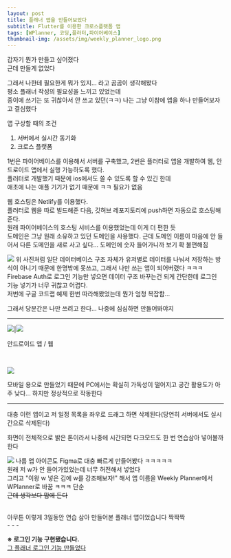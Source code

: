 ```yaml
---
layout: post
title: 플래너 앱을 만들어보았다
subtitle: Flutter를 이용한 크로스플랫폼 앱
tags: [WPlanner, 코딩,플러터,파이어베이스]
thumbnail-img: /assets/img/weekly_planner_logo.png
---
```


갑자기 뭔가 만들고 싶어졌다  
근데 만들게 없었다

그래서 나한테 필요한게 뭐가 있지... 라고 곰곰이 생각해봤다  
평소 플래너 작성의 필요성을 느끼고 있었는데  
종이에 쓰기는 또 귀찮아서 안 쓰고 있던(ㅋㅋ) 나는 그냥 이참에 앱을 하나 만들어보자고 결심했다  

앱 구상할 때의 조건
1. 서버에서 실시간 동기화
2. 크로스 플랫폼

1번은 파이어베이스를 이용해서 서버를 구축했고, 2번은 플러터로 앱을 개발하여 웹, 안드로이드 앱에서 실행 가능하도록 했다.  
플러터로 개발했기 때문에 ios에서도 쓸 수 있도록 할 수 있긴 한데  
애초에 나는 애플 기기가 없기 때문에 ㅋㅋ 필요가 없음  


웹 호스팅은 Netlify를 이용했다.  
플러터로 웹을 따로 빌드해준 다음, 깃허브 레포지토리에 push하면 자동으로 호스팅해준다.  
원래 파이어베이스의 호스팅 서비스를 이용했었는데 이게 더 편한 듯  
도메인은 그냥 원래 소유하고 있던 도메인을 사용했다. 근데 도메인 이름이 마음에 안 들어서 다른 도메인을 새로 사고 싶다... 도메인에 숫자 들어가니까 보기 확 불편해짐  

![](../assets/img/WPlanner-firebase.png)
위 사진처럼 일단 데이터베이스 구조 자체가 유저별로 데이터를 나눠서 저장하는 방식이 아니기 때문에 한명밖에 못쓰고, 그래서 나만 쓰는 앱이 되어버렸다 ㅋㅋㅋ  
Firebase Auth로 로그인 기능만 넣으면 데이터 구조 바꾸는건 되게 간단한데 로그인 기능 넣기가 너무 귀찮고 어렵다.  
저번에 구글 코드랩 예제 한번 따라해봤었는데 뭔가 엄청 복잡함...  

그래서 당분간은 나만 쓰려고 한다... 나중에 심심하면 만들어봐야지  

---

![](../assets/img/Screenshot_20220224-020906.jpg)|![](../assets/img/Screenshot_20220224-021126_Chrome.jpg)

안드로이드 앱 / 웹  

<br/>

![](../assets/img/sc.png)

모바일 용으로 만들었기 때문에 PC에서는 확실히 가독성이 떨어지고 공간 활용도가 아주 낮다... 하지만 정상적으로 작동한다  

---

대충 이런 앱이고 저 일정 목록을 좌우로 드래그 하면 삭제된다(당연히 서버에서도 실시간으로 삭제된다)  

화면이 전체적으로 밝은 톤이라서 나중에 시간되면 다크모드도 한 번 연습삼아 넣어볼까 한다    

![](../assets/img/weekly_planner_logo.png)
나름 앱 아이콘도 Figma로 대충 빠르게 만들어봤다 ㅋㅋㅋㅋㅋ    
원래 저 w가 안 들어가있었는데 너무 허전해서 넣었다    
그리고 "이왕 w 넣은 김에 w를 강조해보자!" 해서 앱 이름을 Weekly Planner에서 WPlanner로 바꿈 ㅋㅋㅋ 단순  
~~근데 생각보다 맘에 든다~~

<br/>
아무튼 이렇게 3일동안 연습 삼아 만들어본 플래너 앱이었습니다 짝짝짝  

<br/>
- - -

**※ 로그인 기능 구현됐습니다.**   
[그 플래너 로그인 기능 만들었다](/_posts/2022-02-24-WPlanner-2.md)
